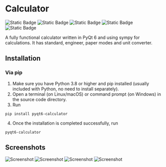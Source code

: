 # Calculator
![Static Badge](https://img.shields.io/badge/Python-3.x-blue?logo=Python)
![Static Badge](https://img.shields.io/badge/License-GPLv3-blue)
![Static Badge](https://img.shields.io/badge/Platforms-Windows%7CmacOS%7CLinux-blue)
![Static Badge](https://img.shields.io/badge/PyQt-6-green?logo=Qt)
![Static Badge](https://img.shields.io/badge/Qt-Designer%2C_Linguist-green?logo=Qt)

A fully functional calculator written in PyQt 6 and using sympy for calculations. It has standard, engineer, paper modes and unit converter.

## Installation
### Via pip
1. Make sure you have Python 3.8 or higher and pip installed (usually included with Python, no need to install separately).
2. Open a terminal (on Linux/macOS) or command prompt (on Windows) in the source code directory.
3. Run
```
pip install pyqt6-calculator
```  
4. Once the installation is completed successfully, run
```
pyqt6-calculator
```

## Screenshots
![Screenshot](https://raw.githubusercontent.com/l1mafresh/pyqt6-calculator/main/screenshots/screenshot1.png)
![Screenshot](https://raw.githubusercontent.com/l1mafresh/pyqt6-calculator/main/screenshots/screenshot2.png)
![Screenshot](https://raw.githubusercontent.com/l1mafresh/pyqt6-calculator/main/screenshots/screenshot3.png)
![Screenshot](https://raw.githubusercontent.com/l1mafresh/pyqt6-calculator/main/screenshots/screenshot4.png)

